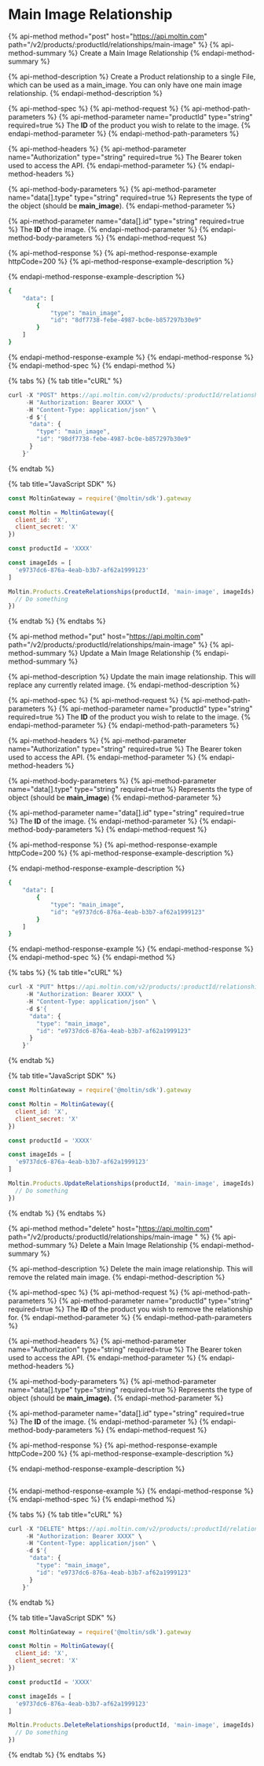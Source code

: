 # Main Image Relationship

{% api-method method="post" host="https://api.moltin.com" path="/v2/products/:productId/relationships/main-image" %}
{% api-method-summary %}
Create a Main Image Relationship
{% endapi-method-summary %}

{% api-method-description %}
Create a Product relationship to a single File, which can be used as a main\_image.  You can only have one main image relationship.
{% endapi-method-description %}

{% api-method-spec %}
{% api-method-request %}
{% api-method-path-parameters %}
{% api-method-parameter name="productId" type="string" required=true %}
The **ID** of the product you wish to relate to the image.
{% endapi-method-parameter %}
{% endapi-method-path-parameters %}

{% api-method-headers %}
{% api-method-parameter name="Authorization" type="string" required=true %}
The Bearer token used to access the API.
{% endapi-method-parameter %}
{% endapi-method-headers %}

{% api-method-body-parameters %}
{% api-method-parameter name="data\[\].type" type="string" required=true %}
Represents the type of the object \(should be **main\_image**\).
{% endapi-method-parameter %}

{% api-method-parameter name="data\[\].id" type="string" required=true %}
The **ID** of the image.
{% endapi-method-parameter %}
{% endapi-method-body-parameters %}
{% endapi-method-request %}

{% api-method-response %}
{% api-method-response-example httpCode=200 %}
{% api-method-response-example-description %}

{% endapi-method-response-example-description %}

```bash
{
    "data": [
        {
            "type": "main_image",
            "id": "8df7738-febe-4987-bc0e-b857297b30e9"
        }
    ]
}
```
{% endapi-method-response-example %}
{% endapi-method-response %}
{% endapi-method-spec %}
{% endapi-method %}

{% tabs %}
{% tab title="cURL" %}
```javascript
curl -X "POST" https://api.moltin.com/v2/products/:productId/relationships/main-image \
     -H "Authorization: Bearer XXXX" \
     -H "Content-Type: application/json" \
     -d $'{
      "data": {
        "type": "main_image",
        "id": "98df7738-febe-4987-bc0e-b857297b30e9"
      }
    }'
```
{% endtab %}

{% tab title="JavaScript SDK" %}
```javascript
const MoltinGateway = require('@moltin/sdk').gateway

const Moltin = MoltinGateway({
  client_id: 'X',
  client_secret: 'X'
})

const productId = 'XXXX'

const imageIds = [
  'e9737dc6-876a-4eab-b3b7-af62a1999123'
]

Moltin.Products.CreateRelationships(productId, 'main-image', imageIds).then((relationships) => {
  // Do something
})
```
{% endtab %}
{% endtabs %}

{% api-method method="put" host="https://api.moltin.com" path="/v2/products/:productId/relationships/main-image" %}
{% api-method-summary %}
Update a Main Image Relationship
{% endapi-method-summary %}

{% api-method-description %}
Update the main image relationship.  This will replace any currently related image.
{% endapi-method-description %}

{% api-method-spec %}
{% api-method-request %}
{% api-method-path-parameters %}
{% api-method-parameter name="productId" type="string" required=true %}
The **ID** of the product you wish to relate to the image.
{% endapi-method-parameter %}
{% endapi-method-path-parameters %}

{% api-method-headers %}
{% api-method-parameter name="Authorization" type="string" required=true %}
The Bearer token used to access the API.
{% endapi-method-parameter %}
{% endapi-method-headers %}

{% api-method-body-parameters %}
{% api-method-parameter name="data\[\].type" type="string" required=true %}
Represents the type of object \(should be **main\_image**\)
{% endapi-method-parameter %}

{% api-method-parameter name="data\[\].id" type="string" required=true %}
The **ID** of the image.
{% endapi-method-parameter %}
{% endapi-method-body-parameters %}
{% endapi-method-request %}

{% api-method-response %}
{% api-method-response-example httpCode=200 %}
{% api-method-response-example-description %}

{% endapi-method-response-example-description %}

```bash
{
    "data": [
        {
            "type": "main_image",
            "id": "e9737dc6-876a-4eab-b3b7-af62a1999123"
        }
    ]
}
```
{% endapi-method-response-example %}
{% endapi-method-response %}
{% endapi-method-spec %}
{% endapi-method %}

{% tabs %}
{% tab title="cURL" %}
```javascript
curl -X "PUT" https://api.moltin.com/v2/products/:productId/relationships/main-image \
     -H "Authorization: Bearer XXXX" \
     -H "Content-Type: application/json" \
     -d $'{
      "data": {
        "type": "main_image",
        "id": "e9737dc6-876a-4eab-b3b7-af62a1999123"
      }
    }'
```
{% endtab %}

{% tab title="JavaScript SDK" %}
```javascript
const MoltinGateway = require('@moltin/sdk').gateway

const Moltin = MoltinGateway({
  client_id: 'X',
  client_secret: 'X'
})

const productId = 'XXXX'

const imageIds = [
  'e9737dc6-876a-4eab-b3b7-af62a1999123'
]

Moltin.Products.UpdateRelationships(productId, 'main-image', imageIds).then((relationships) => {
  // Do something
})
```
{% endtab %}
{% endtabs %}

{% api-method method="delete" host="https://api.moltin.com" path="/v2/products/:productId/relationships/main-image " %}
{% api-method-summary %}
Delete a Main Image Relationship
{% endapi-method-summary %}

{% api-method-description %}
Delete the main image relationship. This will remove the related main image.
{% endapi-method-description %}

{% api-method-spec %}
{% api-method-request %}
{% api-method-path-parameters %}
{% api-method-parameter name="productId" type="string" required=true %}
The **ID** of the product you wish to remove the relationship for.
{% endapi-method-parameter %}
{% endapi-method-path-parameters %}

{% api-method-headers %}
{% api-method-parameter name="Authorization" type="string" required=true %}
The Bearer token used to access the API.
{% endapi-method-parameter %}
{% endapi-method-headers %}

{% api-method-body-parameters %}
{% api-method-parameter name="data\[\].type" type="string" required=true %}
Represents the type of object \(should be **main\_image\).**
{% endapi-method-parameter %}

{% api-method-parameter name="data\[\].id" type="string" required=true %}
The **ID** of the image.
{% endapi-method-parameter %}
{% endapi-method-body-parameters %}
{% endapi-method-request %}

{% api-method-response %}
{% api-method-response-example httpCode=200 %}
{% api-method-response-example-description %}

{% endapi-method-response-example-description %}

```

```
{% endapi-method-response-example %}
{% endapi-method-response %}
{% endapi-method-spec %}
{% endapi-method %}

{% tabs %}
{% tab title="cURL" %}
```javascript
curl -X "DELETE" https://api.moltin.com/v2/products/:productId/relationships/main-image \
     -H "Authorization: Bearer XXXX" \
     -H "Content-Type: application/json" \
     -d $'{
      "data": {
        "type": "main_image",
        "id": "e9737dc6-876a-4eab-b3b7-af62a1999123"
      }
    }'
```
{% endtab %}

{% tab title="JavaScript SDK" %}
```javascript
const MoltinGateway = require('@moltin/sdk').gateway

const Moltin = MoltinGateway({
  client_id: 'X',
  client_secret: 'X'
})

const productId = 'XXXX'

const imageIds = [
  'e9737dc6-876a-4eab-b3b7-af62a1999123'
]

Moltin.Products.DeleteRelationships(productId, 'main-image', imageIds).then((relationships) => {
  // Do something
})
```
{% endtab %}
{% endtabs %}



